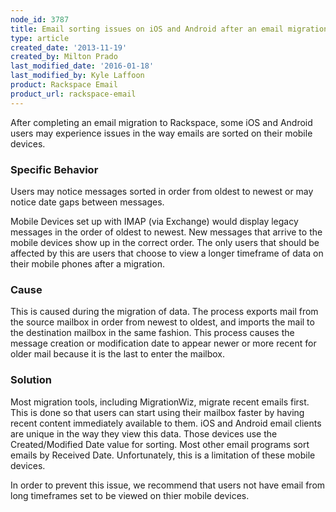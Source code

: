 ```yaml
---
node_id: 3787
title: Email sorting issues on iOS and Android after an email migration
type: article
created_date: '2013-11-19'
created_by: Milton Prado
last_modified_date: '2016-01-18'
last_modified_by: Kyle Laffoon
product: Rackspace Email
product_url: rackspace-email
---
```


After completing an email migration to Rackspace, some iOS and Android
users may experience issues in the way emails are sorted on their mobile
devices.

### Specific Behavior

Users may notice messages sorted in order from oldest to newest or may
notice date gaps between messages.

Mobile Devices set up with IMAP (via Exchange) would display legacy
messages in the order of oldest to newest.  New messages that arrive to
the mobile devices show up in the correct order.  The only users that
should be affected by this are users that choose to view a longer
timeframe of data on their mobile phones after a migration.

### Cause

This is caused during the migration of data.  The process exports mail
from the source mailbox in order from newest to oldest, and imports the
mail to the destination mailbox in the same fashion.  This process
causes the message creation or modification date to appear newer or more
recent for older mail because it is the last to enter the mailbox.

### Solution

Most migration tools, including MigrationWiz, migrate recent emails
first. This is done so that users can start using their mailbox faster
by having recent content immediately available to them.  iOS and Android
email clients are unique in the way they view this data. Those devices
use the Created/Modified Date value for sorting.  Most other email
programs sort emails by Received Date. Unfortunately, this is a
limitation of these mobile devices.

In order to prevent this issue, we recommend that users not have email
from long timeframes set to be viewed on thier mobile devices.

